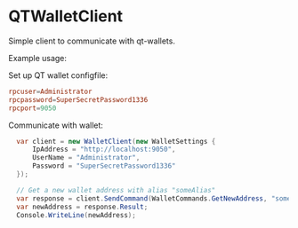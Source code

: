 # QTWalletClient
Simple client to communicate with qt-wallets.

Example usage:

Set up QT wallet configfile:
```conf
rpcuser=Administrator
rpcpassword=SuperSecretPassword1336
rpcport=9050   
```

Communicate with wallet:
```C#
  var client = new WalletClient(new WalletSettings {
      IpAddress = "http://localhost:9050",
      UserName = "Administrator",
      Password = "SuperSecretPassword1336"
  });

  // Get a new wallet address with alias "someAlias"
  var response = client.SendCommand(WalletCommands.GetNewAddress, "someAlias");
  var newAddress = response.Result;
  Console.WriteLine(newAddress);
```
